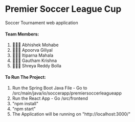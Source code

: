 # Premier Soccer League Cup
Soccer Tournament web application

#### Team Members:
1. 👨🏻‍💻 Abhishek Mohabe
2. 👩🏻‍💻 Apoorva Giliyal 
3. 👩🏻‍💻 Itiparna Mahala
4. 👨🏻‍💻 Gautham Krishna
5. 👩🏻‍💻 Shreya Reddy Bolla

#### To Run The Project:
1. Run the Spring Boot Java File - Go to /src/main/java/io/soccerapp/premiersoccerleagueapp
2. Run the React App - Go /src/frontend
3. "npm install"
4. "npm start"
5. The Application will be running on "http://localhost:3000/"
